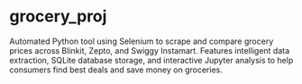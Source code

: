 # grocery_proj
Automated Python tool using Selenium to scrape and compare grocery prices across Blinkit, Zepto, and Swiggy Instamart. Features intelligent data extraction, SQLite database storage, and interactive Jupyter analysis to help consumers find best deals and save money on groceries.
